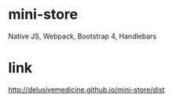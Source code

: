 # mini-store

Native JS, Webpack, Bootstrap 4, Handlebars

# link
http://delusivemedicine.github.io/mini-store/dist

